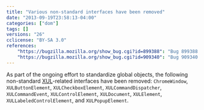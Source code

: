 ```yaml
---
title: "Various non-standard interfaces have been removed"
date: "2013-09-19T23:58:13-04:00"
categories: ["dom"]
tags: []
versions: "26"
cclicense: "BY-SA 3.0"
references:
    "https://bugzilla.mozilla.org/show_bug.cgi?id=899388": "Bug 899388 – Remove XUL-related interfaces and ChromeWindow from content"
    "https://bugzilla.mozilla.org/show_bug.cgi?id=909340": "Bug 909340 – Hide XULElement from content"
---
```

As part of the ongoing effort to standardize global objects, the following non-standard [XUL](https://developer.mozilla.org/en-US/docs/XUL)-related interfaces have been removed: `ChromeWindow`, `XULButtonElement`, `XULCheckboxElement`, `XULCommandDispatcher`, `XULCommandEvent`, `XULControlElement`, `XULDocument`, `XULElement`, `XULLabeledControlElement`, and `XULPopupElement`.
